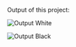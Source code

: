 Output of this project:

![Output White](https://github.com/Afnan5750/Portfolio/assets/155257728/5e410010-a717-4305-b554-a38bb16a9531)


![Output Black](https://github.com/Afnan5750/Portfolio/assets/155257728/e75cb350-a833-48be-b0d5-c63d64397244)
